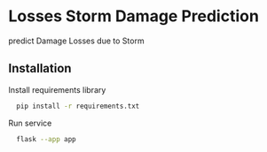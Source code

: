 # Losses Storm Damage Prediction

predict Damage Losses due to Storm

## Installation

Install requirements library

```bash
  pip install -r requirements.txt
```

Run service

```bash
  flask --app app
```
